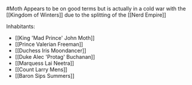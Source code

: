 #Moth
Appears to be on good terms but is actually in a cold war with the [[Kingdom of Winters]] due to the splitting of the [[Nerd Empire]]

Inhabitants:
- [[King 'Mad Prince' John Moth]]
- [[Prince Valerian Freeman]]
- [[Duchess Iris Moondancer]]
- [[Duke Alec 'Protag' Buchanan]]
- [[Marquess Lai Neetra]]
- [[Count Larry Mens]]
- [[Baron Sips Summers]]

